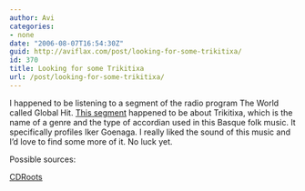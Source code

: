 ```yaml
---
author: Avi
categories:
- none
date: "2006-08-07T16:54:30Z"
guid: http://aviflax.com/post/looking-for-some-trikitixa/
id: 370
title: Looking for some Trikitixa
url: /post/looking-for-some-trikitixa/
---
```

I happened to be listening to a segment of the radio program The World called Global Hit. [This segment](http://www.theworld.org/globalhits/2006/08/04.shtml) happened to be about Trikitixa, which is the name of a genre and the type of accordian used in this Basque folk music. It specifically profiles Iker Goenaga. I really liked the sound of this music and I&#8217;d love to find some more of it. No luck yet.

Possible sources:
  
[CDRoots](http://www.cdroots.com/elk-iker06.html)